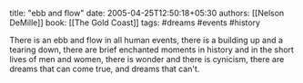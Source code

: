 
title: "ebb and flow"
date: 2005-04-25T12:50:18+05:30
authors: [[Nelson DeMille]]
book: [[The Gold Coast]]
tags: #dreams #events #history

There is an ebb and flow in all human events, there is a building up and a tearing down, there are brief enchanted moments in history and in the short lives of men and women, there is wonder and there is cynicism, there are dreams that can come true, and dreams that can't.
